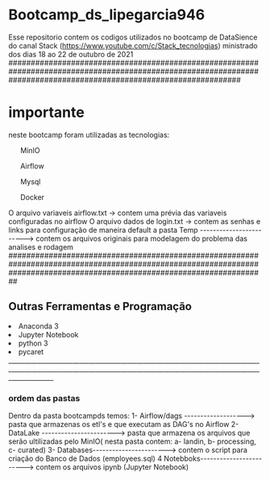 # Bootcamp_ds_lipegarcia946
Esse repositorio contem os codigos utilizados no bootcamp de DataSience do canal Stack (https://www.youtube.com/c/Stack_tecnologias) ministrado dos dias 18 ao 22 de outubro de 2021
####################################################################################################################################################################
<h1> importante </h1>
neste bootcamp foram utilizadas as tecnologias:
<ul> MinIO </ul>
<ul> Airflow </ul>
<ul> Mysql </ul>
<ul> Docker </ul>
O arquivo variaveis airflow.txt -> contem uma prévia das variaveis configuradas no airflow
O arquivo dados de login.txt -> contem as senhas e links para configuração de maneira default
a pasta Temp ------------------------>  contem os arquivos originais para modelagem do problema das analises e  rodagem
##########################################################################################################################################################################
<h2> Outras Ferramentas e Programação </h2>
 <li> Anaconda 3 </li>
<li> Jupyter Notebook </li>
<li> python 3 </li>
<li> pycaret  </li>
__________________________________________________________________________________________________________________________________________________________________________
<h3> ordem das pastas </h3>
Dentro da pasta bootcampds temos:
1- Airflow/dags -------------------> pasta que armazenas os etl's e que executam as DAG's no Airflow
2- DataLake -----------------------> pasta que armazena os arquivos que serão ultilizadas pelo MinIO( nesta pasta contem: a- landin, b- processing, c- curated)
3- Databases-----------------------> contem o script para criação do Banco de Dados (employees.sql)
4 Notebboks------------------------> contem os arquivos ipynb (Jupyter Notebook)
